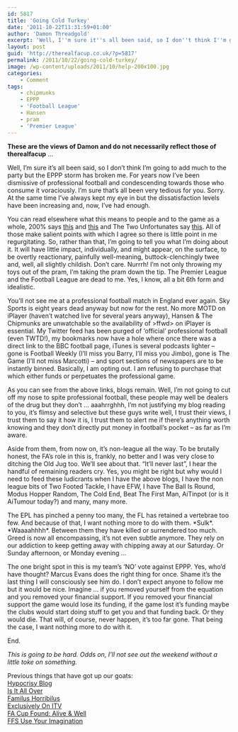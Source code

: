 ```yaml
---
id: 5817
title: 'Going Cold Turkey'
date: '2011-10-22T11:31:59+01:00'
author: 'Damon Threadgold'
excerpt: 'Well, I''m sure it''s all been said, so I don''t think I''m going to add much to the party but the EPPP storm has broken me.'
layout: post
guid: 'http://therealfacup.co.uk/?p=5817'
permalink: /2011/10/22/going-cold-turkey/
image: /wp-content/uploads/2011/10/help-200x100.jpg
categories:
    - Comment
tags:
    - chipmunks
    - EPPP
    - 'Football League'
    - Hansen
    - pram
    - 'Premier League'
---
```


**These are the views of Damon and do not necessarily reflect those of therealfacup** …

Well, I’m sure it’s all been said, so I don’t think I’m going to add much to the party but the EPPP storm has broken me. For years now I’ve been dismissive of professional football and condescending towards those who consume it voraciously. I’m sure that’s all been very tedious for you. Sorry. At the same time I’ve always kept my eye in but the dissatisfaction levels have been increasing and, now, I’ve had enough.

You can read elsewhere what this means to people and to the game as a whole, 200% says [this](http://www.twohundredpercent.net/?p=15707) and [this](http://www.twohundredpercent.net/?p=15715) and The Two Unfortunates say [this](http://thetwounfortunates.blogspot.com/2011/10/eppp-exposes-football-league-impotence.html). All of those make salient points with which I agree so there is little point in me regurgitating. So, rather than that, I’m going to tell you what I’m doing about it. It will have little impact, individually, and might appear, on the surface, to be overtly reactionary, painfully well-meaning, buttock-clenchingly twee and, well, all slightly childish. Don’t care. Nurrrh! I’m not only throwing my toys out of the pram, I’m taking the pram down the tip. The Premier League and the Football League are dead to me. Yes, I know, all a bit 6th form and idealistic.

You’ll not see me at a professional football match in England ever again. Sky Sports is eight years dead anyway but now for the rest. No more MOTD on iPlayer (haven’t watched live for several years anyway), Hansen &amp; The Chipmunks are unwatchable so the availability of &gt;ffwd&gt; on iPlayer is essential. My Twitter feed has been purged of ‘official’ professional football (even TWTD!), my bookmarks now have a hole where once there was a direct link to the BBC football page, iTunes is several podcasts lighter – gone is Football Weekly (I’ll miss you Barry, I’ll miss you Jimbo), gone is The Game (I’ll not miss Marcotti) – and sport sections of newspapers are to be instantly binned. Basically, I am opting out. I am refusing to purchase that which either funds or perpetuates the professional game.

As you can see from the above links, blogs remain. Well, I’m not going to cut off my nose to spite professional football, these people may well be dealers of the drug but they don’t … aaahrrghhh, I’m not justifying my blog reading to you, it’s flimsy and selective but these guys write well, I trust their views, I trust them to say it how it is, I trust them to alert me if there’s anything worth knowing and they don’t directly put money in football’s pocket – as far as I’m aware.

Aside from them, from now on, it’s non-league all the way. To be brutally honest, the FA’s role in this is, frankly, no better and I was very close to ditching the Old Jug too. We’ll see about that. “It’ll never last”, I hear the handful of remaining readers cry. Yes, you might be right but why would I need to feed these ludicrants when I have the above blogs, I have the non league bits of Two Footed Tackle, I have EFW, I have The Ball Is Round, Modus Hopper Random, The Cold End, Beat The First Man, AiTinpot (or is it AiTumour today?) and many, many more.

The EPL has pinched a penny too many, the FL has retained a vertebrae too few. And because of that, I want nothing more to do with them. \*Sulk\*. \*Waaaahhhh\*. Between them they have killed or surrendered too much. Greed is now all encompassing, it’s not even subtle anymore. They rely on our addiction to keep getting away with chipping away at our Saturday. Or Sunday afternoon, or Monday evening …

The one bright spot in this is my team’s ‘NO’ vote against EPPP. Yes, who’d have thought? Marcus Evans does the right thing for once. Shame it’s the last thing I will consciously see him do. I don’t expect anyone to follow me but it would be nice. Imagine … if you removed yourself from the equation and you removed your financial support. If you removed your financial support the game would lose its funding, if the game lost it’s funding maybe the clubs would start doing stuff to get you and that funding back. Or they would die. That will, of course, never happen, it’s too far gone. That being the case, I want nothing more to do with it.

End.

*This is going to be hard. Odds on, I’ll not see out the weekend without a little toke on something.*

Previous things that have got up our goats:  
[Hypocrisy Blog](http://therealfacup.co.uk/2011/05/31/hypocrisy-blog/)  
[Is It All Over](http://therealfacup.co.uk/2011/05/27/is-it-all-over/)  
[Familus Horribilus](http://therealfacup.co.uk/2011/05/14/familus-horribilus/)  
[Exclusively On ITV](http://therealfacup.co.uk/2011/02/02/exclusively-on-itv/)  
[FA Cup Found: Alive &amp; Well](http://therealfacup.co.uk/2011/01/12/fa-cup-found-alive-and-well/)  
[FFS Use Your Imagination](http://therealfacup.co.uk/2010/11/29/ffs-use-your-imagination/)